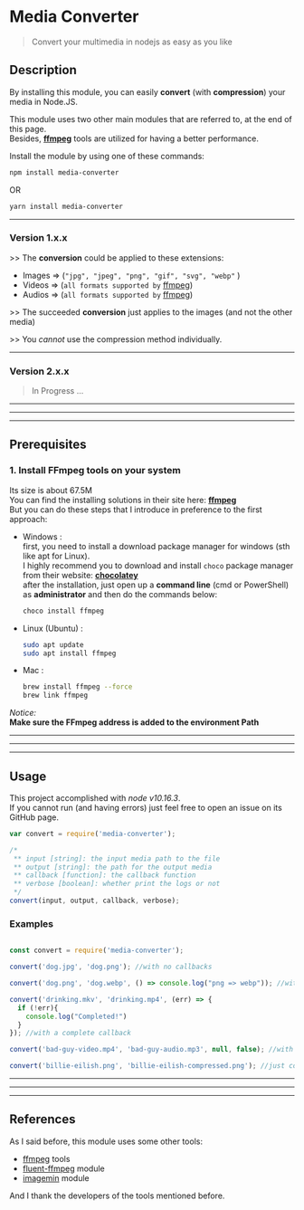 # Media Converter

> Convert your multimedia in nodejs as easy as you like

## Description

By installing this module, you can easily **convert** (with **compression**) your media in Node.JS.

This module uses two other main modules that are referred to, at the end of this page. \
Besides, [**ffmpeg**](https://ffmpeg.org/) tools are utilized for having a better performance.

Install the module by using one of these commands:

```bash
npm install media-converter
```

OR

```bash
yarn install media-converter
```

----

### Version 1.x.x

\>> The **conversion** could be applied to these extensions:

- Images => (`"jpg", "jpeg", "png", "gif", "svg", "webp"` )
- Videos => (`all formats supported by` [ffmpeg](https://ffmpeg.org))
- Audios => (`all formats supported by` [ffmpeg](https://ffmpeg.org))

\>> The succeeded **conversion** just applies to the images (and not the other media)

\>> You *cannot* use the compression method individually.

----

### Version 2.x.x

> In Progress ...

----
----
----

## Prerequisites

### 1. Install FFmpeg tools on your system

Its size is about 67.5M \
You can find the installing solutions in their site here: **[ffmpeg](https://ffmpeg.org/)** \
But you can do these steps that I introduce in preference to the first approach:

- Windows :  \
  first, you need to install a download package manager for windows (sth like apt for Linux). \
  I highly recommend you to download and install `choco` package manager from their website: **[chocolatey](https://chocolatey.org/)** \
  after the installation, just open up a **command line** (cmd or PowerShell) as **administrator** and then do the commands below:

  ```bash
  choco install ffmpeg
  ```

- Linux (Ubuntu) :

  ```bash
  sudo apt update
  sudo apt install ffmpeg
  ```

- Mac :

  ```bash
  brew install ffmpeg --force
  brew link ffmpeg
  ```

*Notice:* \
**Make sure the FFmpeg address is added to the environment Path**

----
----
----

## Usage

This project accomplished with *node v10.16.3*. \
If you cannot run (and having errors) just feel free to open an issue on its GitHub page.

```js
var convert = require('media-converter');

/*
 ** input [string]: the input media path to the file
 ** output [string]: the path for the output media
 ** callback [function]: the callback function
 ** verbose [boolean]: whether print the logs or not
 */
convert(input, output, callback, verbose);
```

### Examples

```js

const convert = require('media-converter');

convert('dog.jpg', 'dog.png'); //with no callbacks

convert('dog.png', 'dog.webp', () => console.log("png => webp")); //with a simple callback

convert('drinking.mkv', 'drinking.mp4', (err) => {
  if (!err){
    console.log("Completed!")
  }
}); //with a complete callback

convert('bad-guy-video.mp4', 'bad-guy-audio.mp3', null, false); //with no verbose

convert('billie-eilish.png', 'billie-eilish-compressed.png'); //just compressing

```

----
----
----

## References

As I said before, this module uses some other tools:

- [ffmpeg](https://ffmpeg.org/) tools
- [fluent-ffmpeg](https://www.npmjs.com/package/fluent-ffmpeg) module
- [imagemin](https://www.npmjs.com/package/imagemin) module

And I thank the developers of the tools mentioned before.
